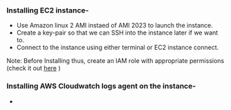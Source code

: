 ### Installing EC2 instance-
- Use Amazon linux 2 AMI instaed of AMI 2023 to launch the instance.
- Create a key-pair so that we can SSH into the instance later if we want to.
- Connect to the instance using either terminal or EC2 instance connect.

Note: Before Installing thus, create an IAM role with appropriate permissions (check it out [here](https://github.com/warlock601/AWS/tree/f1f1007c71278027256bf98443dcbac9b08a5c68/Logging%2C%20Monitoring%20and%20Storage%20solution%20for%20EC2%20instances/IAM%20role) )
### Installing AWS Cloudwatch logs agent on the instance-
- 
